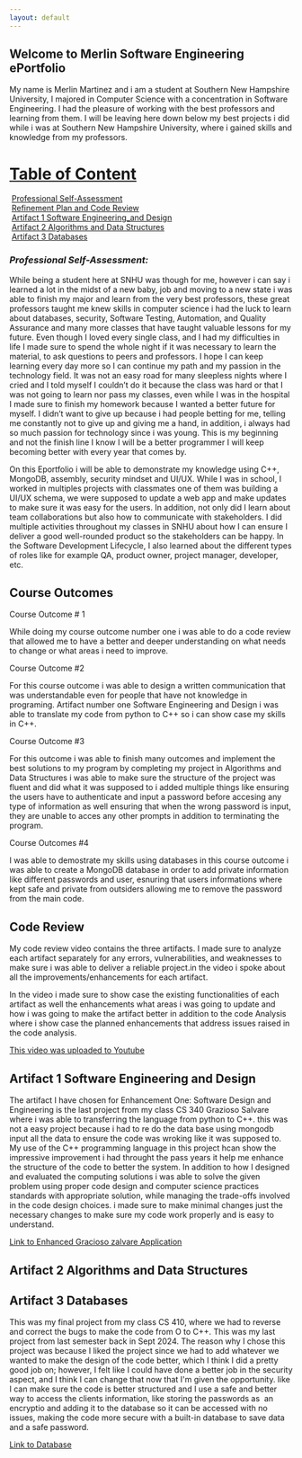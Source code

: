 ```yaml
---
layout: default
---
```


## Welcome to Merlin Software Engineering ePortfolio


My name is Merlin Martinez and i am a student at Southern New Hampshire University, I majored in Computer Science with a concentration in Software Engineering. I had the pleasure of working with the best professors and learning from them. I will be leaving here down below my best projects i did while i was at Southern New Hampshire University, where i gained skills and knowledge from my professors.

# <u>Table of Content</u>

&nbsp;[Professional Self-Assessment](#self-assessment "Professional Self-Assessment")<br/>
&nbsp;[Refinement Plan and Code Review](#codereview "Code Review")<br/>
&nbsp;[Artifact 1 Software Engineering_and Design](#artifact-1-software-engineering-and-design "Artifact Software Software Engineering and Design")<br/>
&nbsp;[Artifact 2 Algorithms and Data Structures](#Artifact-2-Algorithms-and-Data-Structures "Artifact 2 Algorithms and Data Structures")<br/>
&nbsp;[Artifact 3 Databases](#Artifact-3-Databases "Databases:Project Two CS 410 MongoDB Database Enhancement")<br/>



### *Professional Self-Assessment:*

While being a student here at SNHU was though for me, however i can say i learned a lot in the midst of a new baby, job and moving to a new state i was able to finish my major and learn from the very best professors, these great professors taught me knew skills in computer science i had the luck to learn about databases, security, Software Testing, Automation, and Quality Assurance and many more classes that have taught valuable lessons for my future. Even though I loved every single class, and I had my difficulties in life I made sure to spend the whole night if it was necessary to learn the material, to ask questions to peers and professors. I hope I can keep learning every day more so I can continue my path and my passion in the technology field. It was not an easy road for many sleepless nights where I cried and I told myself I couldn’t do it because the class was hard or that I was not going to learn nor pass my classes, even while I was in the hospital I made sure to finish my homework because I wanted a better future for myself. I didn’t want to give up because i had people betting for me, telling me constantly not to give up and giving me a hand, in addition, i always had so much passion for technology since i was young. This is my beginning and not the finish line I know I will be a better programmer I will keep becoming better with every year that comes by.

On this Eportfolio i will be able to demonstrate my knowledge using C++, MongoDB, assembly, security mindset and UI/UX. While I was in school, I worked in multiples projects with classmates one of them was building a UI/UX schema, we were supposed to update a web app and make updates to make sure it was easy for the users. In addition, not only did I learn about team collaborations but also how to communicate with stakeholders. I did multiple activities throughout my classes in SNHU about how I can ensure I deliver a good well-rounded product so the stakeholders can be happy. In the Software Development Lifecycle, I also learned about the different types of roles like for example QA, product owner, project manager, developer, etc.


## **Course Outcomes**

Course Outcome # 1

While doing my course outcome number one i was able to do a code review that allowed me to have a better and deeper understanding on what needs to change or what areas i need to improve.

Course Outcome #2

For this course outcome i was able to design a written communication that was understandable even for people that have not knowledge in programing. Artifact number one  Software Engineering and Design i was able to translate my code from python to C++ so i can show case my skills in C++.

Course Outcome #3

For this outcome i was able to finish many outcomes and implement the best solutions to my program by completing my project in Algorithms and Data Structures i was able to make sure the structure of the project was fluent and did what it was supposed to i added multiple things like ensuring the users have to authenticate and input a password before accesing any type of information as well ensuring that when the wrong password is input, they are unable to acces any other prompts in addition to terminating the program.

Course Outcomes #4 

I was able to demostrate my skills using databases in this course outcome i was able to create a MongoDB database in order to add private information like different passwords and user, esnuring that users informations where kept safe and private from outsiders allowing me to remove the password from the main code.


## **Code Review**


My code review video contains the three artifacts. I made sure to analyze each artifact separately for any errors, vulnerabilities, and weaknesses to make sure i was able to deliver a reliable project.in the video i spoke about all the improvements/enhancements for each artifact.

In the video i made sure to  show case the existing functionalities of each artifact as well the enhancements what areas i was going to update and how i was going to make the artifact better in addition to the code Analysis where i show case the planned enhancements that address issues raised in the code analysis.


[This video was uploaded to Youtube](https://www.youtube.com/watch?v=bhPCX5J6J1c)


## **Artifact 1 Software Engineering and Design**


The artifact I have chosen for Enhancement One: Software Design and Engineering is the last project from my class CS 340 
Grazioso Salvare where i was able to transferring the language from python to C++. this was not a easy project because i had to re do the data base using mongodb input all the data to ensure the code was wroking like it was supposed to. My use of the C++ programming language in this project hcan show the impressive improvement i had throught the pass years it help me enhance the structure of the code to better the system. In addition to how I designed and evaluated the computing solutions i was able to solve the given problem using proper code design and computer science practices standards with appropriate solution, while managing the trade-offs involved in the code design choices. i made sure to make minimal changes just the necessary changes to make sure my code work properly and is easy to understand.




[Link to Enhanced Gracioso zalvare Application](https://github.com/merlin761/merlin761.github.io/tree/artifact-1) 


## **Artifact 2 Algorithms and Data Structures** 
## **Artifact 3 Databases**


This was my final project from my class CS 410, where we had to reverse and correct the bugs to make the code from O to C++. This was my last project from last semester back in Sept 2024. The reason why I chose this project was because I liked the project since we had to add whatever we wanted to make the design of the code better, which I think I did a pretty good job on; however, I felt like I could have done a better job in the security aspect, and I think I can change that now that I'm given the opportunity. like I can make sure the code is better structured and I use a safe and better way to access the clients information, like storing the passwords as  an encryptio and adding it to the database so it can be accessed with no issues, making the code more secure with a built-in database to save data and a safe password.


[Link to Database](https://github.com/merlin761/merlin761.github.io/tree/artifact-2-and-3)

```

```


